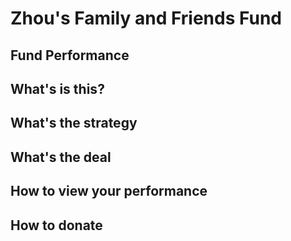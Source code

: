 # Zhou's Family and Friends Fund
## Fund Performance 
## What's is this?
## What's the strategy
## What's the deal
## How to view your performance
## How to donate